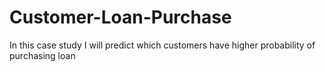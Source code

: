 # Customer-Loan-Purchase
In this case study I will predict which customers have higher probability of purchasing loan
